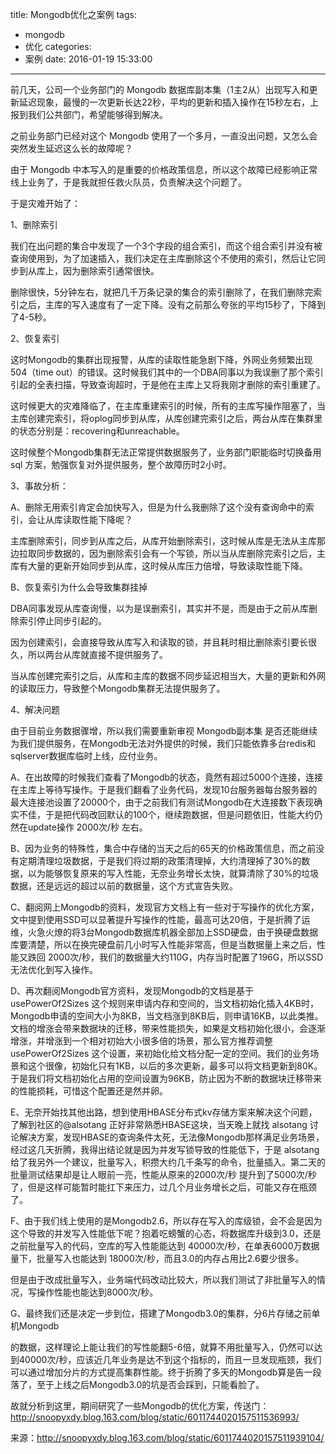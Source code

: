 title: Mongodb优化之案例
tags:
  - mongodb
  - 优化
categories:
  - 案例
date: 2016-01-19 15:33:00
---
前几天，公司一个业务部门的 Mongodb 数据库副本集（1主2从）出现写入和更新延迟现象，最慢的一次更新长达22秒，平均的更新和插入操作在15秒左右，上报到我们公共部门，希望能够得到解决。

之前业务部门已经对这个 Mongodb 使用了一个多月，一直没出问题，又怎么会突然发生延迟这么长的故障呢？

由于 Mongodb 中本写入的是重要的价格政策信息，所以这个故障已经影响正常线上业务了，于是我就担任救火队员，负责解决这个问题了。

<!-- more -->

于是灾难开始了：

1、删除索引

我们在出问题的集合中发现了一个3个字段的组合索引，而这个组合索引并没有被查询使用到，为了加速插入，我们决定在主库删除这个不使用的索引，然后让它同步到从库上，因为删除索引通常很快。

删除很快，5分钟左右，就把几千万条记录的集合的索引删除了，在我们删除完索引之后，主库的写入速度有了一定下降。没有之前那么夸张的平均15秒了，下降到了4-5秒。

2、恢复索引

这时Mongodb的集群出现报警，从库的读取性能急剧下降，外网业务频繁出现 504（time out）的错误。这时候我们其中的一个DBA同事以为我误删了那个索引引起的全表扫描，导致查询超时，于是他在主库上又将我刚才删除的索引重建了。

这时候更大的灾难降临了，在主库重建索引的时候，所有的主库写操作阻塞了，当主库创建完索引，将oplog同步到从库，从库创建完索引之后，两台从库在集群里的状态分别是：recovering和unreachable。

这时候整个Mongodb集群无法正常提供数据服务了，业务部门职能临时切换备用 sql 方案，勉强恢复对外提供服务，整个故障历时2小时。

3、事故分析：

A、删除无用索引肯定会加快写入，但是为什么我删除了这个没有查询命中的索引，会让从库读取性能下降呢？

主库删除索引，同步到从库之后，从库开始删除索引，这时候从库是无法从主库那边拉取同步数据的，因为删除索引会有一个写锁，所以当从库删除完索引之后，主库有大量的更新开始同步到从库，这时候从库压力倍增，导致读取性能下降。

B、恢复索引为什么会导致集群挂掉

DBA同事发现从库查询慢，以为是误删索引，其实并不是，而是由于之前从库删除索引停止同步引起的。

因为创建索引，会直接导致从库写入和读取的锁，并且耗时相比删除索引要长很久，所以两台从库就直接不提供服务了。

当从库创建完索引之后，从库和主库的数据不同步延迟相当大，大量的更新和外网的读取压力，导致整个Mongodb集群无法提供服务了。

4、解决问题

由于目前业务数据骤增，所以我们需要重新审视 Mongodb副本集 是否还能继续为我们提供服务，在Mongodb无法对外提供的时候，我们只能依靠多台redis和sqlserver数据库临时上线，应付业务。

A、在出故障的时候我们查看了Mongodb的状态，竟然有超过5000个连接，连接在主库上等待写操作。于是我们翻看了业务代码，发现10台服务器每台服务器的最大连接池设置了20000个，由于之前我们有测试Mongodb在大连接数下表现确实不佳，于是把代码改回默认的100个，继续跑数据，但是问题依旧，性能大约仍然在update操作  2000次/秒 左右。

B、因为业务的特殊性，集合中存储的当天之后的65天的价格政策信息，而之前没有定期清理垃圾数据，于是我们将过期的政策清理掉，大约清理掉了30%的数据，以为能够恢复原来的写入性能，无奈业务增长太快，就算清除了30%的垃圾数据，还是远远的超过以前的数据量，这个方式宣告失败。

C、翻阅网上Mongodb的资料，发现官方文档上有一些对于写操作的优化方案，文中提到使用SSD可以显著提升写操作的性能，最高可达20倍，于是折腾了运维，火急火燎的将3台Mongodb数据库机器全部加上SSD硬盘，由于换硬盘数据库要清楚，所以在换完硬盘前几小时写入性能非常高，但是当数据量上来之后，性能又跌回 2000次/秒，我们的数据量大约110G，内存当时配置了196G，所以SSD无法优化到写入操作。

D、再次翻阅Mongodb官方资料，发现Mongodb的文档是基于 usePowerOf2Sizes 这个规则来申请内存和空间的，当文档初始化插入4KB时，Mongodb申请的空间大小为8KB，当文档涨到8KB后，则申请16KB，以此类推。文档的增涨会带来数据块的迁移，带来性能损失，如果是文档初始化很小，会逐渐增涨，并增涨到一个相对初始大小很多倍的场景，那么官方推荐调整 usePowerOf2Sizes  这个设置，来初始化给文档分配一定的空间。我们的业务场景和这个很像，初始化只有1KB，以后的多次更新，最多可以将文档更新到80K。于是我们将文档初始化占用的空间设置为96KB，防止因为不断的数据块迁移带来的性能损耗，可惜这个配置还是然并卵。

E、无奈开始找其他出路，想到使用HBASE分布式kv存储方案来解决这个问题，了解到社区的@alsotang 正好非常熟悉HBASE这块，当天晚上就找 alsotang 讨论解决方案，发现HBASE的查询条件太死，无法像Mongodb那样满足业务场景，经过这几天折腾，我得出结论就是因为并发写锁导致的性能低下，于是 alsotang 给了我另外一个建议，批量写入，积攒大约几千条写的命令，批量插入。第二天的批量测试结果却是让人眼前一亮，性能从原来的2000次/秒 提升到了5000次/秒了，但是这样可能暂时能扛下来压力，过几个月业务增长之后，可能又存在瓶颈了。

F、由于我们线上使用的是Mongodb2.6，所以存在写入的库级锁，会不会是因为这个导致的并发写入性能低下呢？抱着吃螃蟹的心态，将数据库升级到3.0，还是之前批量写入的代码，空库的写入性能能达到 40000次/秒，在单表6000万数据量下，批量写入也能达到 18000次/秒，而且3.0的内存占用比2.6要少很多。

但是由于改成批量写入，业务端代码改动比较大，所以我们测试了非批量写入的情况，写操作性能也能达到8000次/秒。

G、最终我们还是决定一步到位，搭建了Mongodb3.0的集群，分6片存储之前单机Mongodb

的数据，这样理论上能让我们的写性能翻5-6倍，就算不用批量写入，仍然可以达到40000次/秒，应该近几年业务是达不到这个指标的，而且一旦发现瓶颈，我们可以通过增加分片的方式提高集群性能。终于折腾了多天的Mongodb算是告一段落了，至于上线之后Mongodb3.0的坑是否会踩到，只能看脸了。

故就分析到这里，期间研究了一些Mongodb的优化方案，传送门：http://snoopyxdy.blog.163.com/blog/static/6011744020157511536993/

来源：http://snoopyxdy.blog.163.com/blog/static/6011744020157511939104/
